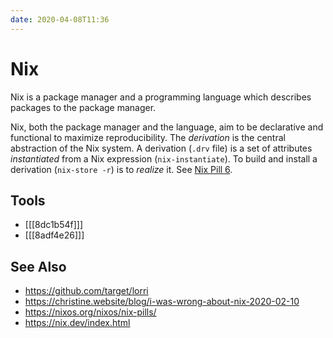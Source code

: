 ```yaml
---
date: 2020-04-08T11:36
---
```


# Nix

Nix is a package manager and a programming language which describes
packages to the package manager.

Nix, both the package manager and the language, aim to be declarative
and functional to maximize reproducibility. The _derivation_ is the
central abstraction of the Nix system. A derivation (`.drv` file) is
a set of attributes _instantiated_ from a Nix expression
(`nix-instantiate`). To build and install a derivation (`nix-store
-r`) is to _realize_ it. See [Nix Pill 6][01].

## Tools

- [[[8dc1b54f]]]
- [[[8adf4e26]]]

## See Also

- https://github.com/target/lorri
- https://christine.website/blog/i-was-wrong-about-nix-2020-02-10
- https://nixos.org/nixos/nix-pills/
- https://nix.dev/index.html

[01]: https://nixos.org/nixos/nix-pills/our-first-derivation.html#idm140737320426944
